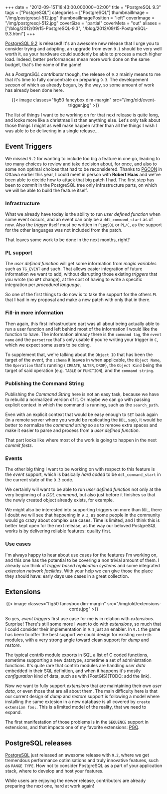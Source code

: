 +++
date = "2012-09-15T18:43:00.000000+02:00"
title = "PostgreSQL 9.3"
tags = ["PostgreSQL"]
categories = ["PostgreSQL"]
thumbnailImage = "/img/postgresql-512.jpg"
thumbnailImagePosition = "left"
coverImage = "/img/postgresql-512.jpg"
coverSize = "partial"
coverMeta = "out"
aliases = ["/blog/2012/09/15-PostgreSQL-9.3",
           "/blog/2012/09/15-PostgreSQL-9.3.html"]
+++

[PostgreSQL 9.2](http://www.postgresql.org/) is released! It's an awesome new release that I urge you to
consider trying and adopting, an upgrade from even 
`9.1` should be very well
worth it, as your hardware could suddenly be able to process a much higher
load. Indeed, better performances mean more work done on the same budget,
that's the name of the game!

As a 
*PostgreSQL contributor* though, the release of 
`9.2` mainly means to me
that it's time to fully concentrate on preparing 
`9.3`. The developement
*season* of which as already begun, by the way, so some amount of work has
already been done here.

<center>
{{< image classes="fig50 fancybox dim-margin" src="/img/old/event-trigger.jpg" >}}
</center>

The list of things I want to be working on for that next release is quite
long, and looks more like a christmas list than anything else. Let's only
talk about those things I might as well make happen rather than all the
things I wish I was able to be delivering in a single release...


## Event Triggers

We missed 
`9.2` for wanting to include too big a feature in one go, leading to
too many choices to review and take decision about, for once, and also to
some non optimal choices that had to be reconsidered. Thanks to 
[PGCON](../06/24-back-from-pgcon.html) in
Ottawa earlier this year, I could meet in person with 
**Robert Haas** and we've
been able to decide how to attack that big patch I had. The first step has
been to 
*commit* in the PostgreSQL tree only infrastructure parts, on which we
will be able to build the feature itself.


### Infrastructure

What we already have today is the ability to run 
*user defined function* when
some event occurs, and an event can only be a 
`ddl_command_start` as of now.
Also the 
*trigger* itself must be written in 
`PLpgSQL` or 
`PL/C`, as the support
for the other languages was not included from the patch.

That leaves some work to be done in the next months, right?


### PL support

The 
*user defined function* will get some information from 
*magic variables*
such as 
`TG_EVENT` and such. That allows easier integration of future
information we want to add, without disrupting those existing 
*triggers* that
you wrote (no 
`API` change), at the cost of having to write a specific
integration per 
*procedural language*.

So one of the first things to do now is to take the support for the others
`PL` that I had in my proposal and make a new patch with only that in there.


### Fill-in more information

Then again, this first infrastructure part was all about being actually able
to run a user function and left behind most of the information I would like
the function to have. The information already there is the 
`command tag`, the
`event name` and the 
`parsetree` that's only usable if you're writing your
trigger in 
`C`, which we expect some users to be doing.

To supplement that, we're talking about the 
`Object ID` that has been the
target of the 
*event*, the 
`schema` it leaves in when applicable, the 
`Object
Name`, the 
`Operation` that's running (
`CREATE`, 
`ALTER`, 
`DROP`), the 
`Object Kind`
being the target of said operation (e.g. 
`TABLE` or 
`FUNCTION`), and the 
`command
string`.


### Publishing the Command String

Publishing the 
*Command String* here is not an easy task, because we have to
rebuild a normalized version of it. Or maybe we can go with passing explicit
context in which the command is running, such as the 
`search_path`.

Even with an explicit context that would be easy enough to 
`SET` back again
(in a remote server where you would be replicating the 
`DDL`, say), it would
be better to normalize the 
*command string* so as to remove extra spaces and
make it easier to parse and process from a 
*user defined function*.

That part looks like where most of the work is going to happen in the next
*commit fests*.


### Events

The other big thing I want to be working on with respect to this feature is
the 
*event* support, which is basically 
*hard coded* to be 
`ddl_command_start` in
the current state of the 
`9.3` code.

We certainly will want to be able to run 
*user defined function* not only at
the very beginning of a 
*DDL command*, but also just before it finishes so
that the newly created object already exists, for example.

We might also be interested into supporting triggers on more than 
`DDL`, there
I doubt we will see that happening in 
`9.3`, as some people in the community
would go crazy about complex use cases. Time is limited, and I think this is
better kept open for the next release, as the way our beloved PostgreSQL
works is by delivering reliable features: quality first.


### Use cases

I'm always happy to hear about use cases for the features I'm working on,
and this one has the potential to be covering a non trivial amount of them.
I already can think of 
*trigger based replication systems* and some integrated
*extension network facilities*. With your help we can give those the place
they should have: early days use cases in a great collection.


## Extensions
<center>
{{< image classes="fig50 fancybox dim-margin" src="/img/old/extensions-cords.jpg" >}}
</center>

So yes, 
*event triggers* first use case for me is in relation with 
*extensions*.
Surprise! There's still some more I want to do with 
*extensions*, so much that
I could consider their implementation in 
`9.1` just an enabler. In 
`9.1` the
game has been to offer the best support we could design for existing 
`contrib`
modules, with a very strong angle toward clean support for 
*dump* and 
*restore*.

The typical contrib module exports in SQL a list of C coded functions,
sometime supporting a new datatype, sometime a set of administration
functions. It's quite rare that contrib modules are handling 
*user data*
embedded in their SQL definition, and when it happens it's mostly
*configuration* kind of data, such as with 
[PostGIS](TODO: add the link).

Now we want to fully support 
*extensions* that are maintaining their own 
*user
data*, or even those that are all about them. The main difficulty here is
that our current design of 
*dump* and 
*restore* support is following a model
where installing the same extesion in a new database is all covered by
`create extension foo;`. This is a limited model of the reality, that we need
to expand.

The first manifestation of those problems is in the 
`SEQUENCE` support in
extensions, and that impacts one of my favorite extensions: 
[PGQ](http://wiki.postgresql.org/wiki/Skytools).


## PostgreSQL releases

[PostgreSQL](http://www.postgresql.org/) just released an awesome release with 
`9.2`, where we get
tremendous performance optimisations and truly innovative features, such as
`RANGE TYPE`. How not to consider PostgreSQL as a part of your application
stack, where to develop and host your features.

While users are enjoying the newer release, contributors are already
preparing the next one, hard at work again!
